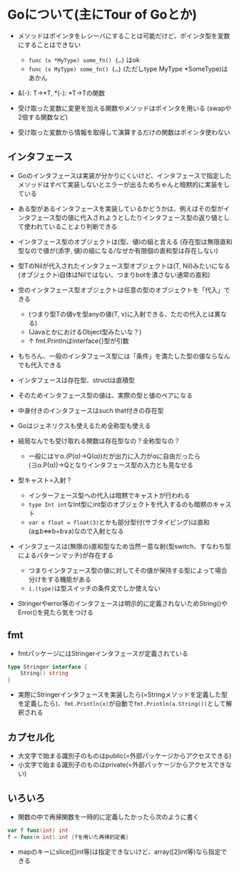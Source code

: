 # Goについて(主にTour of Goとか)

- メソッドはポインタをレシーバにすることは可能だけど、ポインタ型を変数にすることはできない
  - `func (x *MyType) some_fn() {…}` はok
  - `func (x MyType) some_fn() {…}` (ただしtype MyType *SomeType)はあかん

- &(-): T→*T, *(-): *T→Tの関数
- 受け取った変数に変更を加える関数やメソッドはポインタを用いる
(swapや2倍する関数など)
- 受け取った変数から情報を取得して演算するだけの関数はポインタ使わない

## インタフェース
- Goのインタフェースは実装が分かりにくいけど、インタフェースで指定したメソッドはすべて実装しないとエラーが出るためちゃんと暗黙的に実装をしている
- ある型があるインタフェースを実装しているかどうかは、例えばその型がインタフェース型の値に代入されようとしたりインタフェース型の返り値として使われていることより判断できる

- インタフェース型のオブジェクトは(型、値)の組と言える
(存在型は無限直和型なので値が(添字, 値)の組になる/なぜか有限個の直和型は存在しない)
- 型TのNilが代入されたインタフェース型オブジェクトは(T, Nil)みたいになる
(オブジェクトi自体はNilではない、つまりbotを潰さない通常の直和)
- 空のインタフェース型オブジェクトは任意の型のオブジェクトを「代入」できる
  - (つまり型Tの値vを型anyの値(T, v)に入射できる、ただの代入とは異なる)
  - (JavaとかにおけるObject型みたいな？)
  - $\uparrow$ fmt.Printlnはinterface{}型が引数
- もちろん、一般のインタフェース型には「条件」を満たした型の値ならなんでも代入できる


- インタフェースは存在型、structは直積型
- そのためインタフェース型の値は、実際の型と値のペアになる
- 中身付きのインタフェースはsuch that付きの存在型
- Goはジェネリクスも使えるため全称型も使える

- 結局なんでも受け取れる関数は存在型なの？全称型なの？
  - 一般には∀α.(P(α)->Q(α))だが出力に入力がαに自由だったら(∃α.P(α))->Qとなりインタフェース型の入力とも見なせる

- 型キャスト=入射？
  - インターフェース型への代入は暗黙でキャストが行われる
  - `type Int int`なInt型にint型のオブジェクトを代入するのも暗黙のキャスト
  - `var x float = float(3)`とかも部分型付(サブタイピング)は直和(a≦b⇔b=b∨a)なので入射となる

- インタフェースは(無限の)直和型なため当然一意な射(型switch、すなわち型によるパターンマッチ)が存在する
  - つまりインタフェース型の値に対してその値が保持する型によって場合分けをする機能がある
  - `i.(type)`は型スイッチの条件文でしか使えない

- Stringerやerror等のインタフェースは明示的に定義されないためString()やError()を見たら気をつける


## fmt
- fmtパッケージにはStringerインタフェースが定義されている
``` go
type Stringer interface {
	String() string
}
```
- 実際にStringerインタフェースを実装したら(=Stringメソッドを定義した型を定義したら)、`fmt.Println(x)`が自動で`fmt.Println(a.String())`として解釈される


## カプセル化
- 大文字で始まる識別子のものはpublic(=外部パッケージからアクセスできる)
- 小文字で始まる識別子のものはprivate(=外部パッケージからアクセスできない)


## いろいろ
- 関数の中で再帰関数を一時的に定義したかったら次のように書く
``` go
var f func(int) int
f = func(n int) int {fを用いた再帰的定義}
```
- mapのキーにslice([]int等)は指定できないけど、array([2]int等)なら指定できる